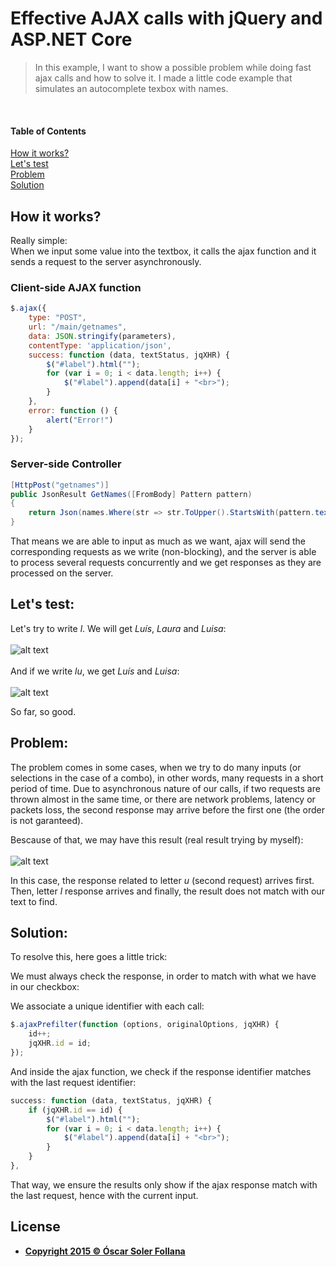 # Effective AJAX calls with jQuery and ASP.NET Core

> In this example, I want to show a possible problem while doing fast ajax calls and how to solve it.
> I made a little code example that simulates an autocomplete texbox with names.
<br/>

#### Table of Contents
[How it works?](#how-it-works)  
[Let's test](#lets-test)  
[Problem](#lets-test)  
[Solution](#lets-test)
<br/>

## How it works?
Really simple:
<br/>
When we input some value into the textbox, it calls the ajax function and it sends a request to the server asynchronously.
<br/>

### Client-side AJAX function

```javascript
$.ajax({
    type: "POST",
    url: "/main/getnames",
    data: JSON.stringify(parameters),
    contentType: 'application/json',
    success: function (data, textStatus, jqXHR) {
        $("#label").html("");
        for (var i = 0; i < data.length; i++) {
            $("#label").append(data[i] + "<br>");
        }
    },
    error: function () {
        alert("Error!")
    }
});
```
### Server-side Controller

```c#
[HttpPost("getnames")]
public JsonResult GetNames([FromBody] Pattern pattern)
{
    return Json(names.Where(str => str.ToUpper().StartsWith(pattern.text.ToUpper())));
}
```

That means we are able to input as much as we want, ajax will send the corresponding requests as we write (non-blocking), and the server is able to process several requests concurrently and we get responses as they are processed on the server.

## Let's test:

Let's try to write *l*. We will get *Luís*, *Laura* and *Luisa*:
<br/><br/>
![alt text](https://github.com/oscarsolerfollana/AJAX-jQuery-request-response-match/blob/master/ReadmeContent/test_l.PNG?raw=true)
<br/><br/>
And if we write *lu*, we get *Luís* and *Luisa*:
<br/><br/>
![alt text](https://github.com/oscarsolerfollana/AJAX-jQuery-request-response-match/blob/master/ReadmeContent/test_lu.PNG?raw=true)

So far, so good.

## Problem:

The problem comes in some cases, when we try to do many inputs (or selections in the case of a combo), in other words, many requests in a short period of time. Due to asynchronous nature of our calls, if two requests are thrown almost in the same time, or there are network problems, latency or packets loss, the second response may arrive before the first one (the order is not garanteed).

Bescause of that, we may have this result (real result trying by myself):
<br/><br/>
![alt text](https://github.com/oscarsolerfollana/AJAX-jQuery-request-response-match/blob/master/ReadmeContent/bug.PNG?raw=true)

In this case, the response related to letter *u* (second request) arrives first. Then, letter *l* response arrives and finally, the result does not match with our text to find.

## Solution:

To resolve this, here goes a little trick:

We must always check the response, in order to match with what we have in our checkbox:

We associate a unique identifier with each call:
<br/>

```javascript
$.ajaxPrefilter(function (options, originalOptions, jqXHR) {
    id++;
    jqXHR.id = id;
});
```

And inside the ajax function, we check if the response identifier matches with the last request identifier:
<br/>

```javascript
success: function (data, textStatus, jqXHR) {
    if (jqXHR.id == id) {
        $("#label").html("");
        for (var i = 0; i < data.length; i++) {
            $("#label").append(data[i] + "<br>");
        }
    }
},
```

 That way, we ensure the results only show if the ajax response match with the last request, hence with the current input.

## License

- **[Copyright 2015 © Óscar Soler Follana](https://github.com/oscarsolerfollana/Effective-AJAX-calls-with-jQuery-and-ASP.NET-Core/blob/master/LICENSE/license.md)**
